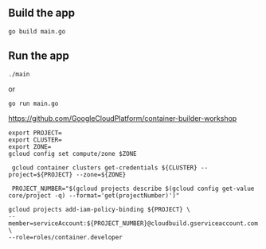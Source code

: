 ## Build the app
```
go build main.go
```
## Run the app
```
./main
```

or 

```
go run main.go
```
https://github.com/GoogleCloudPlatform/container-builder-workshop

```
export PROJECT=
export CLUSTER=
export ZONE=
gcloud config set compute/zone $ZONE
```

```
 gcloud container clusters get-credentials ${CLUSTER} --project=${PROJECT} --zone=${ZONE}
```
```
 PROJECT_NUMBER="$(gcloud projects describe $(gcloud config get-value core/project -q) --format='get(projectNumber)')"
```
```
gcloud projects add-iam-policy-binding ${PROJECT} \
--member=serviceAccount:${PROJECT_NUMBER}@cloudbuild.gserviceaccount.com \
--role=roles/container.developer
```